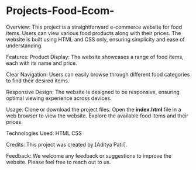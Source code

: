 # Projects-Food-Ecom-

Overview:
This project is a straightforward e-commerce website for food items. Users can view various food products along with their prices. The website is built using HTML and CSS only, ensuring simplicity and ease of understanding.

Features:
Product Display: The website showcases a range of food items, each with its name and price.

Clear Navigation: Users can easily browse through different food categories to find their desired items.

Responsive Design: The website is designed to be responsive, ensuring optimal viewing experience across devices.

Usage:
Clone or download the project files.
Open the **index.html** file in a web browser to view the website.
Explore the available food items and their prices.

Technologies Used:
HTML
CSS

Credits:
This project was created by [Aditya Patil].

Feedback:
We welcome any feedback or suggestions to improve the website. Please feel free to reach out to us.
